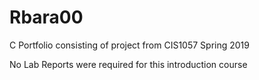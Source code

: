 # Rbara00
C Portfolio consisting of project from CIS1057 Spring 2019

No Lab Reports were required for this introduction course
